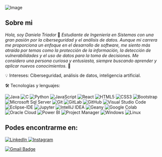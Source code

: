 
![Image](https://github.com/user-attachments/assets/4dbf3e88-7b99-4b4b-8dd8-42a788385429)

## Sobre mi
_Hola, soy Daniela Triador_ 👋
_Estudiante de Ingeniería en Sistemas con una gran pasión por la ciberseguridad y el análisis de datos. Aunque mi carrera me proporciona un enfoque en el desarrollo de software, me siento más atraída por temas como la protección de la información, la detección de vulnerabilidades y el uso de datos para la toma de decisiones. Me considero una persona curiosa y entusiasta, siempre buscando aprender y aplicar nuevos conocimientos._ 🚀

💡 Intereses: Ciberseguridad, análisis de datos, inteligencia artificial.


🛠 Tecnologías y lenguajes:

![Java](http://img.shields.io/badge/-Java-5B4638?style=flat-square&logo=java&logoColor=ffffff)
![C](http://img.shields.io/badge/-C-A8B9CC?style=flat-square&logo=c&logoColor=ffffff)
![Python](http://img.shields.io/badge/-Python-3776AB?style=flat-square&logo=python&logoColor=ffffff)
![JavaScript](https://img.shields.io/badge/-JavaScript-%23F7DF1C?style=flat-square&logo=javascript&logoColor=000000&labelColor=%23F7DF1C&color=%23FFCE5A)
![React](https://img.shields.io/badge/-React-61DAFB?style=flat-square&logo=react&logoColor=ffffff)
![HTML5](https://img.shields.io/badge/-HTML5-%23E44D27?style=flat-square&logo=html5&logoColor=ffffff)
![CSS3](https://img.shields.io/badge/-CSS3-%231572B6?style=flat-square&logo=css3)
![Bootstrap](https://img.shields.io/badge/-Bootstrap-563D7C?style=flat-square&logo=Bootstrap)
![Microsoft Sql Server](https://img.shields.io/badge/-Sql%20Server-CC2927?style=flat-square&logo=microsoft-sql-server&logoColor=ffffff)
![Git](https://img.shields.io/badge/-Git-%23F05032?style=flat-square&logo=git&logoColor=%23ffffff)
![GitLab](https://img.shields.io/badge/-GitLab-FCA121?style=flat-square&logo=gitlab)
![GitHub](https://img.shields.io/badge/-GitHub-181717?style=flat-square&logo=github)
![Visual Studio Code](https://img.shields.io/badge/Visual_Studio_Code-007ACC?style=flat-square&logo=Visual-Studio-Code&logoColor=white)
![Eclipse-IDE](http://img.shields.io/badge/-Eclipse-2C2255?style=flat-square&logo=eclipse&logoColor=ffffff)
![Jupyter](https://img.shields.io/badge/-Jupyter-F37626?style=flat-square&logo=jupyter&logoColor=ffffff)
![IntelliJ IDEA](https://img.shields.io/badge/-IntelliJ%20IDEA-000000?style=flat-square&logo=intellij-idea&logoColor=white)
![Geany](https://img.shields.io/badge/-Geany-26A269?style=flat-square&logo=geany&logoColor=ffffff)
![Google Colab](https://img.shields.io/badge/Google_Colab-F9AB00?style=flat-square&logo=google-colab&logoColor=black)
![Oracle Cloud](https://img.shields.io/badge/Oracle_Cloud-F80000?style=flat-square&logo=oracle&logoColor=white)
![Power BI](https://img.shields.io/badge/Power_BI-F2C811?style=flat-square&logo=powerbi&logoColor=black)
![Project Manager](https://img.shields.io/badge/Project_Manager-0076A3?style=flat-square&logo=task-manager&logoColor=white)
![Windows](https://img.shields.io/badge/Windows-0078D6?style=flat-square&logo=windows&logoColor=white)
![Linux](https://img.shields.io/badge/-Linux-222222?style=flat&logo=linux&logoColor=FCC624)

## Podes encontrarme en:

<a href="https://www.linkedin.com/in/dtriador" target="_blank">
  <img src="https://img.shields.io/badge/LinkedIn-%230077B5.svg?&style=flat-square&logo=linkedin&logoColor=white" alt="LinkedIn">
</a>


<a href="https://www.instagram.com/danitriador" target="_blank">
  <img src="https://img.shields.io/badge/Instagram-%23E4405F.svg?&style=flat-square&logo=instagram&logoColor=white" alt="Instagram">
</a>

[![Gmail Badge](https://img.shields.io/badge/-Gmail-c14438?style=flat-square&logo=Gmail&logoColor=white)](mailto:danielatriador92@gmail.com)


